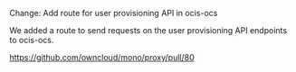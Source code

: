 Change: Add route for user provisioning API in ocis-ocs

We added a route to send requests on the user provisioning API endpoints to ocis-ocs.

https://github.com/owncloud/mono/proxy/pull/80
